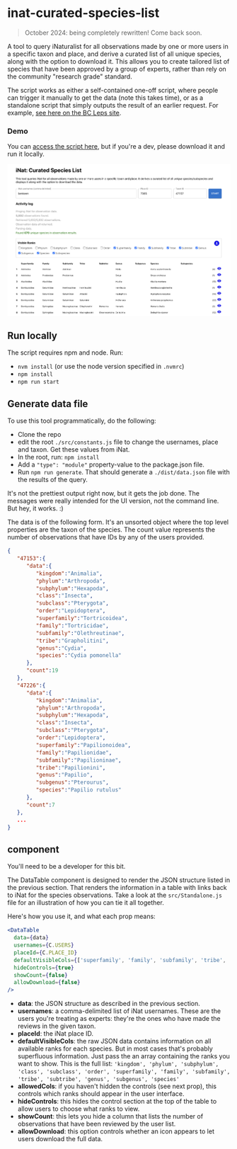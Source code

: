 # inat-curated-species-list

> October 2024: being completely rewritten! Come back soon.

A tool to query iNaturalist for all observations made by one or more users in a specific taxon and place, and derive a curated list of all unique species, along with the option to download it. This allows you to create tailored list of species that have been approved by a group of experts, rather than rely on the community "research grade" standard.

The script works as either a self-contained one-off script, where people can trigger it manually to get the data (note this takes time), or as a standalone script that simply outputs the result of an earlier request. For example, [see here on the BC Leps site](https://bcleps.weebly.com/curated-species.html).

### Demo

You can [access the script here](https://imerss.github.io/inat-curated-species-list/), but if you're a dev, please download it and run it locally.

<kbd>
  <img src="./resources/screenshot.png" />
</kbd>

## Run locally

The script requires npm and node. Run:

- `nvm install` (or use the node version specified in `.nvmrc`)
- `npm install`
- `npm run start`

## Generate data file

To use this tool programmatically, do the following:

- Clone the repo
- edit the root `./src/constants.js` file to change the usernames, place and taxon. Get these values from iNat.
- In the root, run: `npm install`
- Add a `"type": "module"` property-value to the package.json file.
- Run `npm run generate`. That should generate a `./dist/data.json` file with the results of the query.

It's not the prettiest output right now, but it gets the job done. The messages were really intended for the UI version,
not the command line. But hey, it works. :)

The data is of the following form. It's an unsorted object where the top level properties are the taxon of the
species. The count value represents the number of observations that have IDs by any of the users provided.

```json
{
   "47153":{
      "data":{
         "kingdom":"Animalia",
         "phylum":"Arthropoda",
         "subphylum":"Hexapoda",
         "class":"Insecta",
         "subclass":"Pterygota",
         "order":"Lepidoptera",
         "superfamily":"Tortricoidea",
         "family":"Tortricidae",
         "subfamily":"Olethreutinae",
         "tribe":"Grapholitini",
         "genus":"Cydia",
         "species":"Cydia pomonella"
      },
      "count":19
   },
   "47226":{
      "data":{
         "kingdom":"Animalia",
         "phylum":"Arthropoda",
         "subphylum":"Hexapoda",
         "class":"Insecta",
         "subclass":"Pterygota",
         "order":"Lepidoptera",
         "superfamily":"Papilionoidea",
         "family":"Papilionidae",
         "subfamily":"Papilioninae",
         "tribe":"Papilionini",
         "genus":"Papilio",
         "subgenus":"Pterourus",
         "species":"Papilio rutulus"
      },
      "count":7
   },
   ...
}
```

## <DataTable /> component

You'll need to be a developer for this bit.

The DataTable component is designed to render the JSON structure listed in the previous section. That renders the information in a table with links back to iNat for the species observations. Take a look at the `src/Standalone.js` file for an illustration of how you can tie it all together.

Here's how you use it, and what each prop means:

```jsx
<DataTable
  data={data}
  usernames={C.USERS}
  placeId={C.PLACE_ID}
  defaultVisibleCols={['superfamily', 'family', 'subfamily', 'tribe', 'genus', 'species']}
  hideControls={true}
  showCount={false}
  allowDownload={false}
/>
```

- **data**: the JSON structure as described in the previous section.
- **usernames**: a comma-delimited list of iNat usernames. These are the users you're treating as experts: they're the ones who have made the reviews in the given taxon.
- **placeId**: the iNat place ID.
- **defaultVisibleCols**: the raw JSON data contains information on all available ranks for each species. But in most cases that's probably superfluous information. Just pass the an array containing the ranks you want to show. This is the full list: `'kingdom', 'phylum', 'subphylum', 'class', 'subclass', 'order', 'superfamily', 'family', 'subfamily', 'tribe', 'subtribe', 'genus', 'subgenus', 'species'`
- **allowedCols**: if you haven't hidden the controls (see next prop), this controls which ranks should appear in the user interface.
- **hideControls**: this hides the control section at the top of the table to allow users to choose what ranks to view.
- **showCount**: this lets you hide a column that lists the number of observations that have been reviewed by the user list.
- **allowDownload**: this option controls whether an icon appears to let users download the full data.
